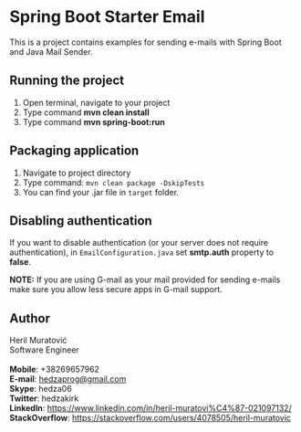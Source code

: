 # Spring Boot Starter Email

This is a project contains examples for sending e-mails with Spring Boot and Java Mail Sender.

## Running the project

1. Open terminal, navigate to your project
2. Type command **mvn clean install**
3. Type command **mvn spring-boot:run**

## Packaging application

1. Navigate to project directory 
2. Type command: ```mvn clean package -DskipTests``` 
3. You can find your <app>.jar file in ```target``` folder.

## Disabling authentication
If you want to disable authentication (or your server does not require authentication), in ```EmailConfiguration.java``` set **smtp.auth** property to **false**.
<br>

**NOTE:** If you are using G-mail as your mail provided for sending e-mails make sure you
allow less secure apps in G-mail support.

## Author

Heril Muratović  
Software Engineer  
<br>
**Mobile**: +38269657962  
**E-mail**: hedzaprog@gmail.com  
**Skype**: hedza06  
**Twitter**: hedzakirk  
**LinkedIn**: https://www.linkedin.com/in/heril-muratovi%C4%87-021097132/  
**StackOverflow**: https://stackoverflow.com/users/4078505/heril-muratovic
